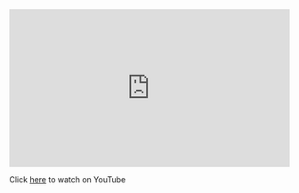 <style>
  .videoWrapper {
    position: relative;
    padding-bottom: 56.25%; /* 16:9 */
    height: 0;
  }
  .videoWrapper iframe {
    position: absolute;
    top: 0;
    left: 0;
    width: 100%;
    height: 100%;
  }

</style>

<div class="videoWrapper">
  <iframe src="https://www.youtube.com/embed/INlHRbX7lwU" frameborder="0" allowfullscreen="allowfullscreen"></iframe>
</div>

Click [here](https://www.youtube.com/INlHRbX7lwU) to watch on YouTube